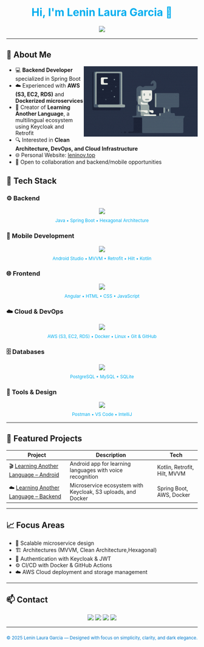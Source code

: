 <h1 align="center" style="color:#00AEEF;"><b>Hi, I'm Lenin Laura Garcia 👋</b></h1>

<p align="center">
  <img src="https://readme-typing-svg.herokuapp.com?font=Fira+Code&color=00AEEF&size=24&center=true&vCenter=true&width=600&lines=Backend+Developer;Spring+Boot+%7C+Kotlin+%7C+AWS;Building+Clean+%26+Scalable+Systems;Always+Learning+and+Improving">
</p>

---

## 🧭 About Me
<img alt="Night Coding" src="https://raw.githubusercontent.com/AVS1508/AVS1508/master/assets/Night-Coding.gif" align="right"/>

* 💻 **Backend  Developer** specialized in Spring Boot
* ☁️ Experienced with **AWS (S3, EC2, RDS)** and **Dockerized microservices**
* 📱 Creator of **Learning Another Language**, a multilingual ecosystem using Keycloak and Retrofit
* 🔍 Interested in **Clean Architecture, DevOps, and Cloud Infrastructure**
* 🌐 Personal Website: [leninov.top](https://leninov.top)
* 🤝 Open to collaboration and backend/mobile opportunities
## 🧰 Tech Stack

### ⚙️ Backend
<p align="center">
  <img src="https://skillicons.dev/icons?i=java,spring&perline=3"><br>
  <sub style="color:#00AEEF;">Java • Spring Boot • Hexagonal Architecture</sub>
</p>

### 📱 Mobile Development
<p align="center">
  <img src="https://skillicons.dev/icons?i=androidstudio,kotlin&perline=3"><br>
  <sub style="color:#00AEEF;">Android Studio • MVVM • Retrofit • Hilt • Kotlin</sub>
</p>

### 🌐 Frontend
<p align="center">
  <img src="https://skillicons.dev/icons?i=angular,html,css,js&perline=4"><br>
  <sub style="color:#00AEEF;">Angular • HTML • CSS • JavaScript</sub>
</p>

### ☁️ Cloud & DevOps
<p align="center">
  <img src="https://skillicons.dev/icons?i=aws,docker,linux,github,git&perline=5"><br>
  <sub style="color:#00AEEF;">AWS (S3, EC2, RDS) • Docker • Linux • Git & GitHub</sub>
</p>

### 🗄️ Databases
<p align="center">
  <img src="https://skillicons.dev/icons?i=postgres,mysql,sqlite&perline=3"><br>
  <sub style="color:#00AEEF;">PostgreSQL • MySQL • SQLite</sub>
</p>

### 🧩 Tools & Design
<p align="center">
  <img src="https://skillicons.dev/icons?i=postman,vscode,idea&perline=3"><br>
  <sub style="color:#00AEEF;">Postman • VS Code • IntelliJ</sub>
</p>

---


## 🚀 Featured Projects

| Project                                                                                                  | Description                                                  | Tech                         |
| -------------------------------------------------------------------------------------------------------- | ------------------------------------------------------------ | ---------------------------- |
| 🎬 [Learning Another Language – Android](https://github.com/Lenin-LG/learning-another-language-frontend) | Android app for learning languages with voice recognition    | Kotlin, Retrofit, Hilt, MVVM |
| ☁️ [Learning Another Language – Backend](https://github.com/Lenin-LG/learning-another-language-backend)  | Microservice ecosystem with Keycloak, S3 uploads, and Docker | Spring Boot, AWS, Docker     |

---

## 📈 Focus Areas

* 🧠 Scalable microservice design
* 🏗️ Architectures (MVVM, Clean Architecture,Hexagonal)
* 🔐 Authentication with Keycloak & JWT
* ⚙️ CI/CD with Docker & GitHub Actions
* ☁️ AWS Cloud deployment and storage management

---

## 📫 Contact

<p align="center">
  <a href="mailto:tuemail@gmail.com"><img src="https://img.shields.io/badge/Email-0A0A0A?style=for-the-badge&logo=gmail&logoColor=00AEEF"/></a>
  <a href="https://www.linkedin.com/in/lenin-lg"><img src="https://img.shields.io/badge/LinkedIn-0A0A0A?style=for-the-badge&logo=linkedin&logoColor=00AEEF"/></a>
  <a href="https://leninov.top"><img src="https://img.shields.io/badge/Portfolio-0A0A0A?style=for-the-badge&logo=firefox&logoColor=00AEEF"/></a>
  <a href="https://github.com/Lenin-LG"><img src="https://img.shields.io/badge/GitHub-0A0A0A?style=for-the-badge&logo=github&logoColor=00AEEF"/></a>
</p>

---

<p align="center" style="color:#007ACC;">
  <sub>© 2025 Lenin Laura Garcia — Designed with focus on simplicity, clarity, and dark elegance.</sub>
</p>


